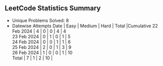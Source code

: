 
## LeetCode Statistics Summary

- Unique Problems Solved: 8
- Datewise Attempts
   Date   |   Easy   |  Medium  |   Hard   |  Total   |Cumulative
22 Feb 2024 |  4   |   0    |  0   |   4   |     4     
23 Feb 2024 |  0   |   1    |  0   |   1   |     5     
24 Feb 2024 |  0   |   0    |  1   |   1   |     6     
25 Feb 2024 |  2   |   0    |  1   |   3   |     9     
26 Feb 2024 |  1   |   0    |  0   |   1   |     10    
  Total    |  7   |   1    |  2   |  10   | 


